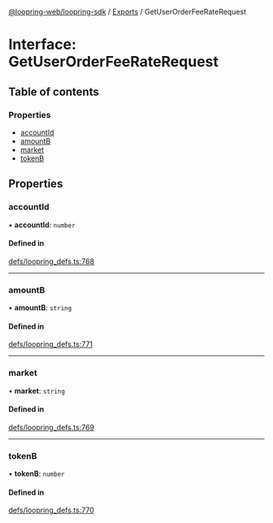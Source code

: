 [@loopring-web/loopring-sdk](../README.md) / [Exports](../modules.md) / GetUserOrderFeeRateRequest

# Interface: GetUserOrderFeeRateRequest

## Table of contents

### Properties

- [accountId](GetUserOrderFeeRateRequest.md#accountid)
- [amountB](GetUserOrderFeeRateRequest.md#amountb)
- [market](GetUserOrderFeeRateRequest.md#market)
- [tokenB](GetUserOrderFeeRateRequest.md#tokenb)

## Properties

### accountId

• **accountId**: `number`

#### Defined in

[defs/loopring_defs.ts:768](https://github.com/Loopring/loopring_sdk/blob/02976c9/src/defs/loopring_defs.ts#L768)

___

### amountB

• **amountB**: `string`

#### Defined in

[defs/loopring_defs.ts:771](https://github.com/Loopring/loopring_sdk/blob/02976c9/src/defs/loopring_defs.ts#L771)

___

### market

• **market**: `string`

#### Defined in

[defs/loopring_defs.ts:769](https://github.com/Loopring/loopring_sdk/blob/02976c9/src/defs/loopring_defs.ts#L769)

___

### tokenB

• **tokenB**: `number`

#### Defined in

[defs/loopring_defs.ts:770](https://github.com/Loopring/loopring_sdk/blob/02976c9/src/defs/loopring_defs.ts#L770)
